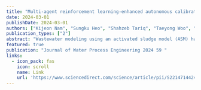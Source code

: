 ```yaml
---
title: "Multi-agent reinforcement learning-enhanced autonomous calibration method for wastewater treatment modeling: Long-term validation of a full-scale plant"
date: 2024-03-01
publishDate: 2024-03-01
authors: ["Kijeon Nam", "Sungku Heo", "Shahzeb Tariq", "Taeyong Woo", "Changkyoo Yoo"]
publication_types: ["2"]
abstract: "Wastewater modeling using an activated sludge model (ASM) has been used in water industries but is still known as the difficult and challenging model for full-scale wastewater treatment plants (WWTPs) due to its mathematical nonlinearities and the complex interactions between the ASM model parameters. This study suggests a novel autonomous calibration method for the ASM model using multi-agent reinforcement learning (MARL) which can search the feasible parameter spaces and automatically calibrate the kinetic parameters of the ASM model. Eight kinetic parameters in the ASM-soluble microbial product (ASM-SMP) model are selected to be calibrated for describing the biological nutrient removal processes. A game abstraction mechanism based on a two-stage attention network (G2ANet)—one of the MARL algorithms—dynamically suggests the calibrated values of the eight parameters to describe the …"
featured: true
publication: "Journal of Water Process Engineering 2024 59 "
links:
  - icon_pack: fas
    icon: scroll
    name: Link
    url: 'https://www.sciencedirect.com/science/article/pii/S2214714424001387'
---
```


